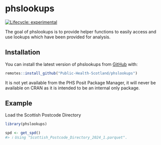 
<!-- README.md is generated from README.Rmd. Please edit that file -->

# phslookups

<!-- badges: start -->

[![Lifecycle:
experimental](https://img.shields.io/badge/lifecycle-experimental-orange.svg)](https://lifecycle.r-lib.org/articles/stages.html#experimental)

<!-- badges: end -->

The goal of phslookups is to provide helper functions to easily access
and use lookups which have been provided for analysis.

## Installation

You can install the latest version of phslookups from
[GitHub](https://github.com) with:

``` r
remotes::install_github("Public-Health-Scotland/phslookups")
```

It is not yet available from the PHS Posit Package Manager, it will
never be available on CRAN as it is intended to be an internal only
package.

## Example

Load the Scottish Postcode Directory

``` r
library(phslookups)

spd <- get_spd()
#> ℹ Using "Scottish_Postcode_Directory_2024_1.parquet".
```
